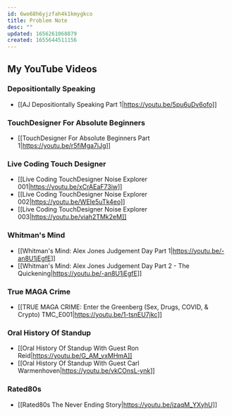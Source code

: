 ```yaml
---
id: 6wo68h6yjzfah4k1kmygkco
title: Problem Note
desc: ""
updated: 1656261068879
created: 1655644511156
---
```


## My YouTube Videos

### Depositiontally Speaking

- [[AJ Depositiontally Speaking Part 1|https://youtu.be/5pu6uDv6ofo]]

### TouchDesigner For Absolute Beginners

- [[TouchDesigner For Absolute Beginners Part 1|https://youtu.be/r5fiMga7iJg]]

### Live Coding Touch Designer

- [[Live Coding TouchDesigner Noise Explorer 001|https://youtu.be/xCrAEaF73iw]]
- [[Live Coding TouchDesigner Noise Explorer 002|https://youtu.be/WEIe5uTk4eo]]
- [[Live Coding TouchDesigner Noise Explorer 003|https://youtu.be/viah2TMk2eM]]

### Whitman's Mind

- [[Whitman's Mind: Alex Jones Judgement Day Part 1|https://youtu.be/-an8U1jEgfE]]
- [[Whitman's Mind: Alex Jones Judgement Day Part 2 - The Quickening|https://youtu.be/-an8U1jEgfE]]

### True MAGA Crime

- [[TRUE MAGA CRIME: Enter the Greenberg (Sex, Drugs, COVID, & Crypto) TMC_E001|https://youtu.be/1-tsnEU7jkc]]

### Oral History Of Standup

- [[Oral History Of Standup With Guest Ron Reid|https://youtu.be/G_AM_vxMHmA]]
- [[Oral History Of Standup With Guest Carl Warmenhoven|https://youtu.be/vkCOnsL-ynk]]

### Rated80s

- [[Rated80s The Never Ending Story|https://youtu.be/jzaqM_YXyhU]]
